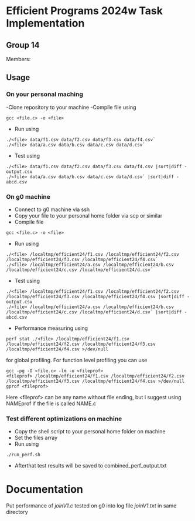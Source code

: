# Efficient Programs 2024w Task Implementation
## Group 14

Members:

## Usage

### On your personal maching

-Clone repository to your machine
-Compile file using 
```
gcc <file.c> -o <file>
```
- Run using 
```
./<file> data/f1.csv data/f2.csv data/f3.csv data/f4.csv`
./<file> data/a.csv data/b.csv data/c.csv data/d.csv`
```
- Test using 
```
./<file> data/f1.csv data/f2.csv data/f3.csv data/f4.csv |sort|diff - output.csv
./<file> data/a.csv data/b.csv data/c.csv data/d.csv` |sort|diff - abcd.csv
```
### On g0 machine

- Connect to g0 machine via ssh
- Copy your file to your personal home folder via scp or similar
- Compile file
```
gcc <file.c> -o <file>
```
- Run using 
```
./<file> /localtmp/efficient24/f1.csv /localtmp/efficient24/f2.csv /localtmp/efficient24/f3.csv /localtmp/efficient24/f4.csv`
./<file> /localtmp/efficient24/a.csv /localtmp/efficient24/b.csv /localtmp/efficient24/c.csv /localtmp/efficient24/d.csv`
```
- Test using 
```
./<file> /localtmp/efficient24/f1.csv /localtmp/efficient24/f2.csv /localtmp/efficient24/f3.csv /localtmp/efficient24/f4.csv |sort|diff - output.csv
./<file> /localtmp/efficient24/a.csv /localtmp/efficient24/b.csv /localtmp/efficient24/c.csv /localtmp/efficient24/d.csv` |sort|diff - abcd.csv
```
- Performance measuring using
```
perf stat ./<file> /localtmp/efficient24/f1.csv /localtmp/efficient24/f2.csv /localtmp/efficient24/f3.csv /localtmp/efficient24/f4.csv >/dev/null
```
for global profiling. For function level profiling you can use
```
gcc -pg -O <file.c> -lm -o <fileprof>
<fileprof> /localtmp/efficient24/f1.csv /localtmp/efficient24/f2.csv /localtmp/efficient24/f3.csv /localtmp/efficient24/f4.csv >/dev/null
gprof <fileprof>
```
Here \<fileprof\> can be any name without file ending, but i suggest using NAMEprof if the file is called NAME.c 
### Test different optimizations on machine
- Copy the shell script to your personal home folder on machine
- Set the files array
- Run using
```
./run_perf.sh
```
- Afterthat test results will be saved to combined_perf_output.txt
  
# Documentation
Put performance of _joinV1.c_ tested on g0 into log file _joinV1.txt_ in same directory
